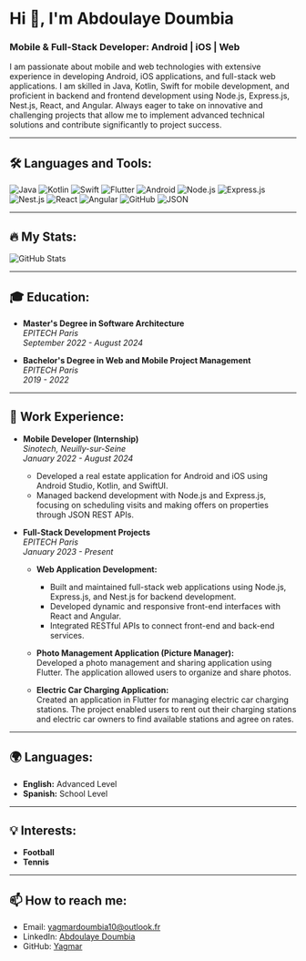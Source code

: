 # Hi 👋, I'm Abdoulaye  Doumbia
### Mobile & Full-Stack Developer: Android | iOS | Web

I am passionate about mobile and web technologies with extensive experience in developing Android, iOS applications, and full-stack web applications. I am skilled in Java, Kotlin, Swift for mobile development, and proficient in backend and frontend development using Node.js, Express.js, Nest.js, React, and Angular. Always eager to take on innovative and challenging projects that allow me to implement advanced technical solutions and contribute significantly to project success.

---

## 🛠️ Languages and Tools:

<p align="left">
    <!-- Mobile Development Tools -->
    <img src="https://img.icons8.com/color/48/000000/java-coffee-cup-logo--v1.png" alt="Java" title="Java"/>
    <img src="https://img.icons8.com/color/48/000000/kotlin.png" alt="Kotlin" title="Kotlin"/>
    <img src="https://img.icons8.com/color/48/000000/swift.png" alt="Swift" title="Swift"/>
    <img src="https://img.icons8.com/color/48/000000/flutter.png" alt="Flutter" title="Flutter"/>
    <img src="https://img.icons8.com/color/48/000000/android-os.png" alt="Android" title="Android Development"/>
    <!-- Full-Stack Development Tools -->
    <img src="https://img.icons8.com/color/48/000000/nodejs.png" alt="Node.js" title="Node.js"/>
    <img src="https://img.icons8.com/color/48/000000/express.png" alt="Express.js" title="Express.js"/>
    <img src="https://img.icons8.com/color/48/000000/nestjs.png" alt="Nest.js" title="Nest.js"/>
    <img src="https://img.icons8.com/color/48/000000/react-native.png" alt="React" title="React"/>
    <img src="https://img.icons8.com/color/48/000000/angularjs.png" alt="Angular" title="Angular"/>
    <!-- Other Tools -->
    <img src="https://img.icons8.com/color/48/000000/github.png" alt="GitHub" title="GitHub"/>
    <img src="https://img.icons8.com/color/48/000000/json.png" alt="JSON" title="JSON REST APIs"/>

</p>

---

## 🔥 My Stats:

![GitHub Stats](https://github-readme-stats.vercel.app/api?username=Yagmar&show_icons=true&theme=dark)

---

## 🎓 Education:

- **Master's Degree in Software Architecture**  
  _EPITECH Paris_  
  *September 2022 - August 2024*

- **Bachelor's Degree in Web and Mobile Project Management**  
  _EPITECH Paris_  
  *2019 - 2022*

---

## 💼 Work Experience:

- **Mobile Developer (Internship)**  
  _Sinotech, Neuilly-sur-Seine_  
  *January 2022 - August 2024*  
  - Developed a real estate application for Android and iOS using Android Studio, Kotlin, and SwiftUI.
  - Managed backend development with Node.js and Express.js, focusing on scheduling visits and making offers on properties through JSON REST APIs.

- **Full-Stack Development Projects**  
  _EPITECH Paris_  
  *January 2023 - Present*  
  - **Web Application Development:**
    - Built and maintained full-stack web applications using Node.js, Express.js, and Nest.js for backend development.
    - Developed dynamic and responsive front-end interfaces with React and Angular.
    - Integrated RESTful APIs to connect front-end and back-end services.
  
  - **Photo Management Application (Picture Manager):**  
    Developed a photo management and sharing application using Flutter. The application allowed users to organize and share photos.
  
  - **Electric Car Charging Application:**  
    Created an application in Flutter for managing electric car charging stations. The project enabled users to rent out their charging stations and electric car owners to find available stations and agree on rates.

---

## 🌍 Languages:

- **English:** Advanced Level
- **Spanish:** School Level

---

## 💡 Interests:

- **Football**
- **Tennis**

---

## 📫 How to reach me:

- Email: [yagmardoumbia10@outlook.fr](mailto:yagmardoumbia10@outlook.fr)
- LinkedIn: [Abdoulaye Doumbia](https://www.linkedin.com/in/Abdoulaye%20doumbia)
- GitHub: [Yagmar](https://github.com/Yagmar)

